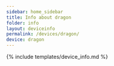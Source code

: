 ```yaml
---
sidebar: home_sidebar
title: Info about dragon
folder: info
layout: deviceinfo
permalink: /devices/dragon/
device: dragon
---
```

{% include templates/device_info.md %}
